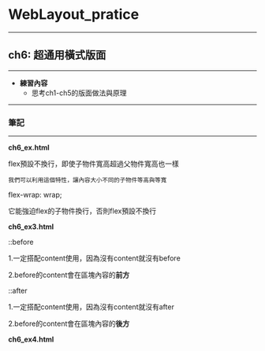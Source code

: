 # WebLayout_pratice

***
## ch6: 超通用橫式版面
***

* **練習內容**
  * 思考ch1-ch5的版面做法與原理

***
### 筆記
***

**ch6_ex.html**

flex預設不換行，即使子物件寬高超過父物件寬高也一樣

``我們可以利用這個特性，讓內容大小不同的子物件等高與等寬``

flex-wrap: wrap; 

它能強迫flex的子物件換行，否則flex預設不換行


**ch6_ex3.html**

::before

1.一定搭配content使用，因為沒有content就沒有before

2.before的content會在區塊內容的**前方**

::after

1.一定搭配content使用，因為沒有content就沒有after

2.before的content會在區塊內容的**後方**

**ch6_ex4.html**